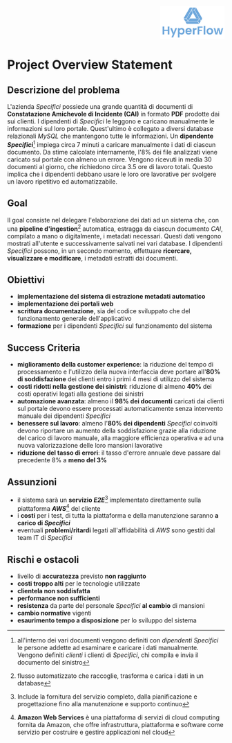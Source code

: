 <p style="text-align: right;">
  <img src="https://github.com/Lorenzo-Gardini/Project-Management/blob/main/report/images/hyperflow_logo.png?raw=true" alt="Logo" style="width: 150px;"/>
</p>

# Project Overview Statement

## Descrizione del problema
L'azienda _Specifici_ possiede una grande quantità di documenti di **Constatazione Amichevole di Incidente (CAI)** in formato **PDF** prodotte dai sui clienti. I dipendenti di _Specifici_ le leggono e caricano manualmente le informazioni sul loro portale. Quest'ultimo è collegato a diversi database relazionali _MySQL_ che mantengono tutte le informazioni. Un **dipendente _Specifici_**[^1] impiega circa 7 minuti a caricare manualmente i dati di ciascun documento. Da stime calcolate internamente, l'8% dei file analizzati viene caricato sul portale con almeno un errore. Vengono ricevuti in media 30 documenti al giorno, che richiedono circa 3.5 ore di lavoro totali. Questo implica che i dipendenti debbano usare le loro ore lavorative per svolgere un lavoro ripetitivo ed automatizzabile.

## Goal
Il goal consiste nel delegare l'elaborazione dei dati ad un sistema che, con una **pipeline d'ingestion**[^2] automatica, estragga da ciascun documento _CAI_, compilato a mano o digitalmente, i metadati necessari. Questi dati vengono mostrati all'utente e successivamente salvati nei vari database. I dipendenti _Specifici_ possono, in un secondo momento, effettuare **ricercare, visualizzare e modificare**, i metadati estratti dai documenti.

## Obiettivi
- **implementazione del sistema di estrazione metadati automatico**
- **implementazione dei portali web**
- **scrittura documentazione**, sia del codice sviluppato che del funzionamento generale dell'applicativo
- **formazione** per i dipendenti _Specifici_ sul funzionamento del sistema

## Success Criteria
- **miglioramento della customer experience**: la riduzione del tempo di processamento e l'utilizzo della nuova interfaccia deve portare all'**80% di soddisfazione** dei clienti entro i primi 4 mesi di utilizzo del sistema
- **costi ridotti nella gestione dei sinistri**: riduzione di almeno **40%** dei costi operativi legati alla gestione dei sinistri
- **automazione avanzata**: almeno il **98% dei documenti** caricati dai clienti sul portale devono essere processati automaticamente senza intervento manuale dei dipendenti _Specifici_
- **benessere sul lavoro**: almeno l'**80% dei dipendenti** _Specifici_ coinvolti devono riportare un aumento della soddisfazione grazie alla riduzione del carico di lavoro manuale, alla maggiore efficienza operativa e ad una nuova valorizzazione delle loro mansioni lavorative
- **riduzione del tasso di errori**: il tasso d'errore annuale deve passare dal precedente 8% a **meno del 3%**

## Assunzioni
- il sistema sarà un **servizio _E2E_**[^3] implementato direttamente sulla piattaforma **_AWS_**[^4] del cliente
- i **costi** per i test, di tutta la piattaforma e della manutenzione saranno **a carico di _Specifici_**
- eventuali **problemi/ritardi** legati all'affidabilità di _AWS_ sono gestiti dal team IT di _Specifici_

## Rischi e ostacoli
- livello di **accuratezza** previsto **non raggiunto**
- **costi troppo alti** per le tecnologie utilizzate
- **clientela non soddisfatta**
- **performance non sufficienti**
- **resistenza** da parte del personale _Specifici_ **al cambio** di mansioni
- **cambio normative** vigenti
- **esaurimento tempo a disposizione** per lo sviluppo del sistema

[^1]: all'interno dei vari documenti vengono definiti con _dipendenti Specifici_ le persone addette ad esaminare e caricare i dati manualmente. Vengono definiti _clienti_ i clienti di _Specifici_, chi compila e invia il documento del sinistro
[^2]: flusso automatizzato che raccoglie, trasforma e carica i dati in un database
[^3]: Include la fornitura del servizio completo, dalla pianificazione e progettazione fino alla manutenzione e supporto continuo
[^4]: **Amazon Web Services** è una piattaforma di servizi di cloud computing fornita da Amazon, che offre infrastruttura, piattaforma e software come servizio per costruire e gestire applicazioni nel cloud


